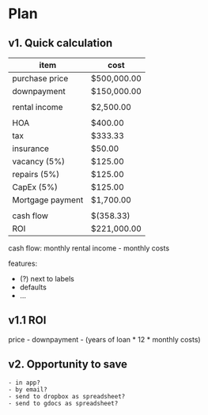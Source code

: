 # Plan

## v1. Quick calculation

| item | cost |
|------------|--------------|
| purchase price | $500,000.00 |
| downpayment | $150,000.00 |
| | |	
| rental income | $2,500.00 |
| | |
| HOA	             | $400.00 |
| tax	             | $333.33 |
| insurance	         | $50.00 |
| vacancy (5%)	     | $125.00 |
| repairs (5%)	     | $125.00 |
| CapEx (5%)	     | $125.00 |
| Mortgage payment	 | $1,700.00 |
| | |
| cash flow	 | $(358.33) |
| ROI	 | $221,000.00 |

cash flow: monthly rental income - monthly costs

features:
* (?) next to labels
* defaults
* ...

## v1.1 ROI

price - downpayment - (years of loan * 12 * monthly costs)

## v2. Opportunity to save

    - in app?
    - by email?    
    - send to dropbox as spreadsheet?
    - send to gdocs as spreadsheet?